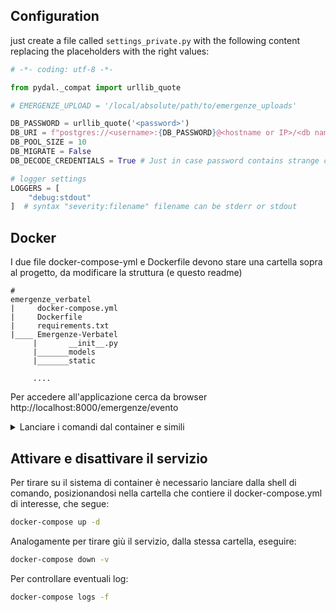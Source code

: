 ## Configuration

just create a file called `settings_private.py` with the following content replacing
the placeholders with the right values:

```py
# -*- coding: utf-8 -*-

from pydal._compat import urllib_quote

# EMERGENZE_UPLOAD = '/local/absolute/path/to/emergenze_uploads'

DB_PASSWORD = urllib_quote('<password>')
DB_URI = f"postgres://<username>:{DB_PASSWORD}@<hostname or IP>/<db name>"
DB_POOL_SIZE = 10
DB_MIGRATE = False
DB_DECODE_CREDENTIALS = True # Just in case password contains strange characters

# logger settings
LOGGERS = [
    "debug:stdout"
]  # syntax "severity:filename" filename can be stderr or stdout

```
## Docker

I due file docker-compose-yml e Dockerfile devono stare una cartella sopra al progetto, da modificare la struttura (e questo readme)

```
# 
emergenze_verbatel
|     docker-compose.yml
|     Dockerfile
|     requirements.txt
|____ Emergenze-Verbatel
     |       __init__.py
     |_______models
     |_______static

     ....

```
Per accedere all'applicazione cerca da browser http://localhost:8000/emergenze/evento


<details>
<summary>Lanciare i comandi dal container e simili</summary>
<br>
Per lanciare un comando da bash nel container
<pre>
sudo docker exec <container_id/container_name> echo "I'm inside the container"
</pre>
oppure
<pre>
sudo docker exec -it <container_id/container_name> echo "I'm inside the container"
</pre>
Per quanto riguarda listener.py, dopo essere entrati nel container eseguire il set up
<pre>
py4web call apps emergenze.listener.setup
</pre>
E mettere il servizio in ascolto
<pre>
py4web call apps emergenze.listener.listen
</pre>

A questo punto in maniera speditiva, una volta che il container è già attivo:

<pre>
sudo docker exec -d <container_id/container_name> py4web call apps emergenze.listener.listen
</pre>

Controllare comunque il docker-compose.
Per richiamare il listener senza entrare nel container ma in maniera interattiva (va bene accoppiato con pdb)

<pre>
sudo docker exec -it 0be784c462d6 py4web call apps emergenze.listener.listen
</pre>

si può testare il listner con una modifica al DB
<pre>
INSERT INTO eventi.join_tipo_foc
(id_evento, id_tipo_foc, data_ora_inizio_foc, data_ora_fine_foc)
VALUES(110, 3, NOW(), NOW() + interval '1 hour');
</pre>
</details>

## Attivare e disattivare il servizio
Per tirare su il sistema di container è necessario lanciare dalla shell di comando, posizionandosi nella cartella che contiere il docker-compose.yml di interesse, che segue:
```bash
docker-compose up -d
```
Analogamente per tirare giù il servizio, dalla stessa cartella, eseguire:
```bash
docker-compose down -v
```
Per controllare eventuali log:
```bash
docker-compose logs -f
```
